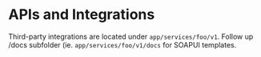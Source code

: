 # APIs and Integrations

Third-party integrations are located under `app/services/foo/v1`. Follow up /docs subfolder (ie. `app/services/foo/v1/docs` for SOAPUI templates.
